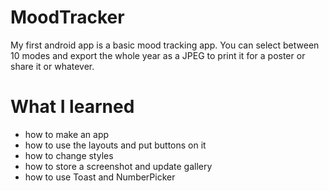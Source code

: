 # MoodTracker
My first android app is a basic mood tracking app. You can select between 10 modes and export the whole year as a JPEG to print it for a poster or share it or whatever. 
# What I learned
- how to make an app
- how to use the layouts and put buttons on it
- how to change styles
- how to store a screenshot and update gallery
- how to use Toast and NumberPicker
